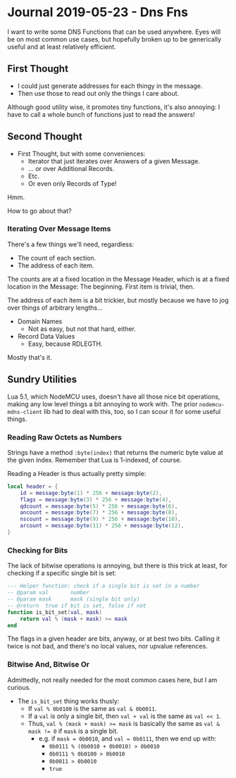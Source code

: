 Journal 2019-05-23 - Dns Fns
========

I want to write some DNS Functions that can be used anywhere.  Eyes will be on most common use cases, but hopefully broken up to be generically useful and at least relatively efficient.



## First Thought

- I could just generate addresses for each thingy in the message.
- Then use those to read out only the things I care about.

Although good utility wise, it promotes tiny functions, it's also annoying: I have to call a whole bunch of functions just to read the answers!



## Second Thought

- First Thought, but with some conveniences:
    - Iterator that just iterates over Answers of a given Message.
    - ... or over Additional Records.
    - Etc.
    - Or even only Records of Type!

Hmm.

How to go about that?


### Iterating Over Message Items

There's a few things we'll need, regardless:

- The count of each section.
- The address of each item.

The counts are at a fixed location in the Message Header, which is at a fixed location in the Message: The beginning.  First item is trivial, then.

The address of each item is a bit trickier, but mostly because we have to jog over things of arbitrary lengths...

- Domain Names
    - Not as easy, but not that hard, either.
- Record Data Values
    - Easy, because RDLEGTH.

Mostly that's it.



## Sundry Utilities

Lua 5.1, which NodeMCU uses, doesn't have all those nice bit operations, making any low level things a bit annoying to work with.  The prior `nodemcu-mdns-client` lib had to deal with this, too, so I can scour it for some useful things.


### Reading Raw Octets as Numbers

Strings have a method `:byte(index)` that returns the numeric byte value at the given index.  Remember that Lua is 1-indexed, of course.

Reading a Header is thus actually pretty simple:

```lua
local header = {
    id = message:byte(1) * 256 + message:byte(2),
    flags = message:byte(3) * 256 + message:byte(4),
    qdcount = message:byte(5) * 256 + message:byte(6),
    ancount = message:byte(7) * 256 + message:byte(8),
    nscount = message:byte(9) * 256 + message:byte(10),
    arcount = message:byte(11) * 256 + message:byte(12),
}
```


### Checking for Bits

The lack of bitwise operations is annoying, but there is this trick at least, for checking if a specific single bit is set:

```lua
--- Helper function: check if a single bit is set in a number
-- @param val       number
-- @param mask      mask (single bit only)
-- @return  true if bit is set, false if not
function is_bit_set(val, mask)
    return val % (mask + mask) >= mask
end
```

The flags in a given header are bits, anyway, or at best two bits.  Calling it twice is not bad, and there's no local values, nor upvalue references.


### Bitwise And, Bitwise Or

Admittedly, not really needed for the most common cases here, but I am curious.

- The `is_bit_set` thing works thusly:
    - If `val % 0b0100` is the same as `val & 0b0011`.
    - If a `val` is only a single bit, then `val + val` is the same as `val << 1`.
    - Thus, `val % (mask + mask) >= mask` is basically the same as `val & mask != 0` if `mask` is a single bit.
        - e.g. if `mask = 0b0010`, and `val = 0b0111`, then we end up with:
            - `0b0111 % (0b0010 + 0b0010) > 0b0010`
            - `0b0111 % 0b0100 > 0b0010`
            - `0b0011 > 0b0010`
            - `true`

